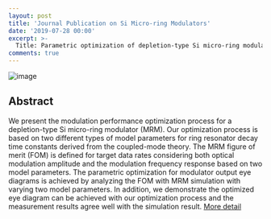 ```yaml
---
layout: post
title: 'Journal Publication on Si Micro-ring Modulators'
date: '2019-07-28 00:00'
excerpt: >-
  Title: Parametric optimization of depletion-type Si micro-ring modulator performances   
comments: true
---
```

![image](https://1.bp.blogspot.com/-aEHBALIPskg/XT3mHRoJF_I/AAAAAAAAC-g/lpGtgTiy2G8_PvaLgKg6m_srvgWm705kACLcBGAs/s1600/IMG_20190728_201353.jpg)

## Abstract
We present the modulation performance optimization process for a depletion-type Si micro-ring modulator (MRM). Our optimization process is based on two different types of model parameters for ring resonator decay time constants derived from the coupled-mode theory. The MRM figure of merit (FOM) is defined for target data rates considering both optical modulation amplitude and the modulation frequency response based on two model parameters. The parametric optimization for modulator output eye diagrams is achieved by analyzing the FOM with MRM simulation with varying two model parameters. In addition, we demonstrate the optimized eye diagram can be achieved with our optimization process and the measurement results agree well with the simulation result.
[More detail](https://iopscience.iop.org/article/10.7567/1347-4065/ab22ce/meta)    

